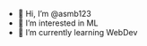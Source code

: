 - 👋 Hi, I’m @asmb123
- 👀 I’m interested in ML
- 🌱 I’m currently learning WebDev


<!---
asmb123/asmb123 is a ✨ special ✨ repository because its `README.md` (this file) appears on your GitHub profile.
You can click the Preview link to take a look at your changes.
--->
